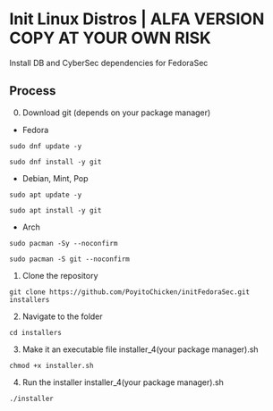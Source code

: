 # Init Linux Distros | ALFA VERSION COPY AT YOUR OWN RISK
Install DB and CyberSec dependencies for FedoraSec

## Process
0. Download git (depends on your package manager)
* Fedora
````
sudo dnf update -y
````
````
sudo dnf install -y git
````
* Debian, Mint, Pop
````
sudo apt update -y
````
````
sudo apt install -y git
````
* Arch
````
sudo pacman -Sy --noconfirm
````
````
sudo pacman -S git --noconfirm
````
1. Clone the repository  
```
git clone https://github.com/PoyitoChicken/initFedoraSec.git installers
```
2. Navigate to the folder
```
cd installers
```
3. Make it an executable file installer_4(your package manager).sh
```
chmod +x installer.sh
```
4. Run the installer installer_4(your package manager).sh
```
./installer
```
